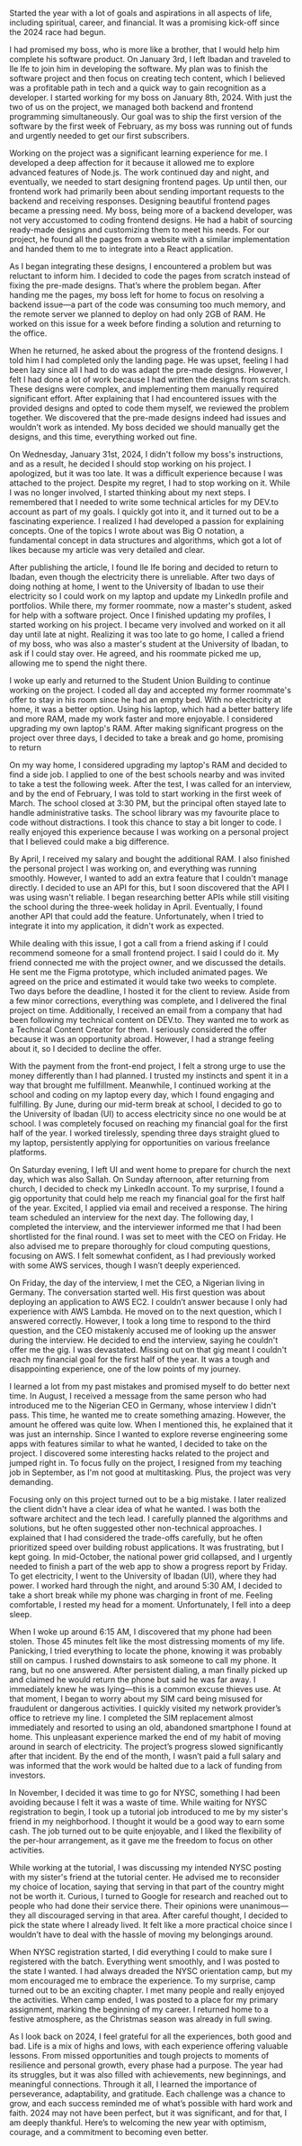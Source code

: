 Started the year with a lot of goals and aspirations in all aspects of life, including spiritual, career, and financial. It was a promising kick-off since the 2024 race had begun.

I had promised my boss, who is more like a brother, that I would help him complete his software product. On January 3rd, I left Ibadan and traveled to Ile Ife to join him in developing the software. My plan was to finish the software project and then focus on creating tech content, which I believed was a profitable path in tech and a quick way to gain recognition as a developer. I started working for my boss on January 8th, 2024. With just the two of us on the project, we managed both backend and frontend programming simultaneously. Our goal was to ship the first version of the software by the first week of February, as my boss was running out of funds and urgently needed to get our first subscribers.

Working on the project was a significant learning experience for me. I developed a deep affection for it because it allowed me to explore advanced features of Node.js. The work continued day and night, and eventually, we needed to start designing frontend pages. Up until then, our frontend work had primarily been about sending important requests to the backend and receiving responses. Designing beautiful frontend pages became a pressing need. My boss, being more of a backend developer, was not very accustomed to coding frontend designs. He had a habit of sourcing ready-made designs and customizing them to meet his needs. For our project, he found all the pages from a website with a similar implementation and handed them to me to integrate into a React application.

As I began integrating these designs, I encountered a problem but was reluctant to inform him. I decided to code the pages from scratch instead of fixing the pre-made designs. That’s where the problem began. After handing me the pages, my boss left for home to focus on resolving a backend issue—a part of the code was consuming too much memory, and the remote server we planned to deploy on had only 2GB of RAM. He worked on this issue for a week before finding a solution and returning to the office.

When he returned, he asked about the progress of the frontend designs. I told him I had completed only the landing page. He was upset, feeling I had been lazy since all I had to do was adapt the pre-made designs. However, I felt I had done a lot of work because I had written the designs from scratch. These designs were complex, and implementing them manually required significant effort. After explaining that I had encountered issues with the provided designs and opted to code them myself, we reviewed the problem together. We discovered that the pre-made designs indeed had issues and wouldn’t work as intended. My boss decided we should manually get the designs, and this time, everything worked out fine.

On Wednesday, January 31st, 2024, I didn't follow my boss's instructions, and as a result, he decided I should stop working on his project. I apologized, but it was too late. It was a difficult experience because I was attached to the project. Despite my regret, I had to stop working on it. While I was no longer involved, I started thinking about my next steps. I remembered that I needed to write some technical articles for my DEV.to account as part of my goals. I quickly got into it, and it turned out to be a fascinating experience. I realized I had developed a passion for explaining concepts. One of the topics I wrote about was Big O notation, a fundamental concept in data structures and algorithms, which got a lot of likes because my article was very detailed and clear.

After publishing the article, I found Ile Ife boring and decided to return to Ibadan, even though the electricity there is unreliable. After two days of doing nothing at home, I went to the University of Ibadan to use their electricity so I could work on my laptop and update my LinkedIn profile and portfolios. While there, my former roommate, now a master's student, asked for help with a software project. Once I finished updating my profiles, I started working on his project. I became very involved and worked on it all day until late at night. Realizing it was too late to go home, I called a friend of my boss, who was also a master's student at the University of Ibadan, to ask if I could stay over. He agreed, and his roommate picked me up, allowing me to spend the night there.

I woke up early and returned to the Student Union Building to continue working on the project. I coded all day and accepted my former roommate's offer to stay in his room since he had an empty bed. With no electricity at home, it was a better option. Using his laptop, which had a better battery life and more RAM, made my work faster and more enjoyable. I considered upgrading my own laptop's RAM. After making significant progress on the project over three days, I decided to take a break and go home, promising to return

On my way home, I considered upgrading my laptop's RAM and decided to find a side job. I applied to one of the best schools nearby and was invited to take a test the following week. After the test, I was called for an interview, and by the end of February, I was told to start working in the first week of March. The school closed at 3:30 PM, but the principal often stayed late to handle administrative tasks. The school library was my favourite place to code without distractions. I took this chance to stay a bit longer to code. I really enjoyed this experience because I was working on a personal project that I believed could make a big difference.

By April, I received my salary and bought the additional RAM. I also finished the personal project I was working on, and everything was running smoothly. However, I wanted to add an extra feature that I couldn't manage directly. I decided to use an API for this, but I soon discovered that the API I was using wasn't reliable. I began researching better APIs while still visiting the school during the three-week holiday in April. Eventually, I found another API that could add the feature. Unfortunately, when I tried to integrate it into my application, it didn't work as expected.

While dealing with this issue, I got a call from a friend asking if I could recommend someone for a small frontend project. I said I could do it. My friend connected me with the project owner, and we discussed the details. He sent me the Figma prototype, which included animated pages. We agreed on the price and estimated it would take two weeks to complete. Two days before the deadline, I hosted it for the client to review. Aside from a few minor corrections, everything was complete, and I delivered the final project on time. Additionally, I received an email from a company that had been following my technical content on DEV.to. They wanted me to work as a Technical Content Creator for them. I seriously considered the offer because it was an opportunity abroad. However, I had a strange feeling about it, so I decided to decline the offer.

With the payment from the front-end project, I felt a strong urge to use the money differently than I had planned. I trusted my instincts and spent it in a way that brought me fulfillment. Meanwhile, I continued working at the school and coding on my laptop every day, which I found engaging and fulfilling. By June, during our mid-term break at school, I decided to go to the University of Ibadan (UI) to access electricity since no one would be at school. I was completely focused on reaching my financial goal for the first half of the year. I worked tirelessly, spending three days straight glued to my laptop, persistently applying for opportunities on various freelance platforms.

On Saturday evening, I left UI and went home to prepare for church the next day, which was also Sallah. On Sunday afternoon, after returning from church, I decided to check my LinkedIn account. To my surprise, I found a gig opportunity that could help me reach my financial goal for the first half of the year. Excited, I applied via email and received a response. The hiring team scheduled an interview for the next day. The following day, I completed the interview, and the interviewer informed me that I had been shortlisted for the final round. I was set to meet with the CEO on Friday. He also advised me to prepare thoroughly for cloud computing questions, focusing on AWS. I felt somewhat confident, as I had previously worked with some AWS services, though I wasn’t deeply experienced.

On Friday, the day of the interview, I met the CEO, a Nigerian living in Germany. The conversation started well. His first question was about deploying an application to AWS EC2. I couldn’t answer because I only had experience with AWS Lambda. He moved on to the next question, which I answered correctly. However, I took a long time to respond to the third question, and the CEO mistakenly accused me of looking up the answer during the interview. He decided to end the interview, saying he couldn't offer me the gig. I was devastated. Missing out on that gig meant I couldn't reach my financial goal for the first half of the year. It was a tough and disappointing experience, one of the low points of my journey.

I learned a lot from my past mistakes and promised myself to do better next time. In August, I received a message from the same person who had introduced me to the Nigerian CEO in Germany, whose interview I didn't pass. This time, he wanted me to create something amazing. However, the amount he offered was quite low. When I mentioned this, he explained that it was just an internship. Since I wanted to explore reverse engineering some apps with features similar to what he wanted, I decided to take on the project. I discovered some interesting hacks related to the project and jumped right in. To focus fully on the project, I resigned from my teaching job in September, as I'm not good at multitasking. Plus, the project was very demanding.

Focusing only on this project turned out to be a big mistake. I later realized the client didn't have a clear idea of what he wanted. I was both the software architect and the tech lead. I carefully planned the algorithms and solutions, but he often suggested other non-technical approaches. I explained that I had considered the trade-offs carefully, but he often prioritized speed over building robust applications. It was frustrating, but I kept going. In mid-October, the national power grid collapsed, and I urgently needed to finish a part of the web app to show a progress report by Friday. To get electricity, I went to the University of Ibadan (UI), where they had power. I worked hard through the night, and around 5:30 AM, I decided to take a short break while my phone was charging in front of me. Feeling comfortable, I rested my head for a moment. Unfortunately, I fell into a deep sleep.

When I woke up around 6:15 AM, I discovered that my phone had been stolen. Those 45 minutes felt like the most distressing moments of my life. Panicking, I tried everything to locate the phone, knowing it was probably still on campus. I rushed downstairs to ask someone to call my phone. It rang, but no one answered. After persistent dialing, a man finally picked up and claimed he would return the phone but said he was far away. I immediately knew he was lying—this is a common excuse thieves use. At that moment, I began to worry about my SIM card being misused for fraudulent or dangerous activities. I quickly visited my network provider’s office to retrieve my line. I completed the SIM replacement almost immediately and resorted to using an old, abandoned smartphone I found at home. This unpleasant experience marked the end of my habit of moving around in search of electricity. The project’s progress slowed significantly after that incident. By the end of the month, I wasn’t paid a full salary and was informed that the work would be halted due to a lack of funding from investors.

In November, I decided it was time to go for NYSC, something I had been avoiding because I felt it was a waste of time. While waiting for NYSC registration to begin, I took up a tutorial job introduced to me by my sister's friend in my neighborhood. I thought it would be a good way to earn some cash. The job turned out to be quite enjoyable, and I liked the flexibility of the per-hour arrangement, as it gave me the freedom to focus on other activities.

While working at the tutorial, I was discussing my intended NYSC posting with my sister's friend at the tutorial center. He advised me to reconsider my choice of location, saying that serving in that part of the country might not be worth it. Curious, I turned to Google for research and reached out to people who had done their service there. Their opinions were unanimous—they all discouraged serving in that area. After careful thought, I decided to pick the state where I already lived. It felt like a more practical choice since I wouldn’t have to deal with the hassle of moving my belongings around.

When NYSC registration started, I did everything I could to make sure I registered with the batch. Everything went smoothly, and I was posted to the state I wanted. I had always dreaded the NYSC orientation camp, but my mom encouraged me to embrace the experience. To my surprise, camp turned out to be an exciting chapter. I met many people and really enjoyed the activities. When camp ended, I was posted to a place for my primary assignment, marking the beginning of my career. I returned home to a festive atmosphere, as the Christmas season was already in full swing.

As I look back on 2024, I feel grateful for all the experiences, both good and bad. Life is a mix of highs and lows, with each experience offering valuable lessons. From missed opportunities and tough projects to moments of resilience and personal growth, every phase had a purpose. The year had its struggles, but it was also filled with achievements, new beginnings, and meaningful connections. Through it all, I learned the importance of perseverance, adaptability, and gratitude. Each challenge was a chance to grow, and each success reminded me of what’s possible with hard work and faith. 2024 may not have been perfect, but it was significant, and for that, I am deeply thankful. Here’s to welcoming the new year with optimism, courage, and a commitment to becoming even better.